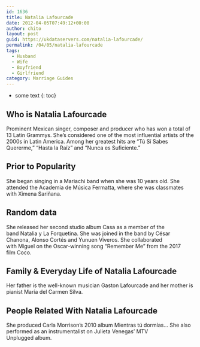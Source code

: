 ```yaml
---
id: 1636
title: Natalia Lafourcade
date: 2012-04-05T07:49:12+00:00
author: chito
layout: post
guid: https://ukdataservers.com/natalia-lafourcade/
permalink: /04/05/natalia-lafourcade
tags:
  - Husband
  - Wife
  - Boyfriend
  - Girlfriend
category: Marriage Guides
---
```


* some text
{: toc}
          
          
## Who is  Natalia Lafourcade
                  
                  
                  
Prominent Mexican singer, composer and producer who has won a total of 13 Latin Grammys. She&#8217;s considered one of the most influential artists of the 2000s in Latin America. Among her greatest hits are &#8220;Tú Sí Sabes Quererme,&#8221; &#8220;Hasta la Raíz&#8221; and &#8220;Nunca es Suficiente.&#8221;
                  
                
                
                
## Prior to Popularity 
                  
                  
                  
She began singing in a Mariachi band when she was 10 years old. She attended the Academia de Música Fermatta, where she was classmates with Ximena Sariñana.
                  
                
                
                
## Random data 
                  
                  
                  
She released her second studio album Casa as a member of the band Natalia y La Forquetina. She was joined in the band by César Chanona, Alonso Cortés and Yunuen Viveros. She collaborated with Miguel on the Oscar-winning song &#8220;Remember Me&#8221; from the 2017 film Coco. 
                  
                
                
                
## Family & Everyday Life of Natalia Lafourcade
                  
                  
                  
Her father is the well-known musician Gaston Lafourcade and her mother is pianist María del Carmen Silva. 
                  
                
                
                
## People Related With  Natalia Lafourcade
                  
                  
                  
She produced Carla Morrison&#8217;s 2010 album Mientras tú dormías&#8230; She also performed as an instrumentalist on Julieta Venegas&#8217; MTV Unplugged album.  
                  
                
              
            
          
          
          
    
    
  
